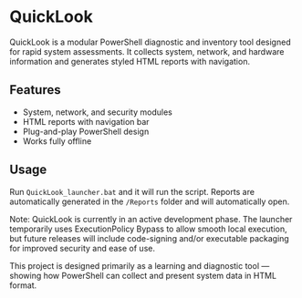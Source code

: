 # QuickLook

QuickLook is a modular PowerShell diagnostic and inventory tool designed for rapid system assessments.
It collects system, network, and hardware information and generates styled HTML reports with navigation.

## Features
- System, network, and security modules
- HTML reports with navigation bar
- Plug-and-play PowerShell design
- Works fully offline

## Usage
Run `QuickLook_launcher.bat` and it will run the script.
Reports are automatically generated in the `/Reports` folder and will automatically open.


Note: QuickLook is currently in an active development phase.
The launcher temporarily uses ExecutionPolicy Bypass to allow smooth local execution, but future releases will include code-signing and/or executable packaging for improved security and ease of use.

This project is designed primarily as a learning and diagnostic tool — showing how PowerShell can collect and present system data in HTML format.
